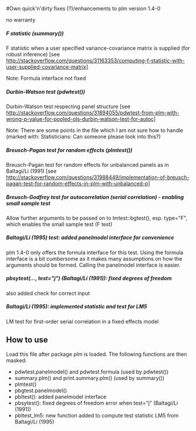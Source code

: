 #Own quick'n'dirty fixes (?)/enhancements to plm version 1.4-0

no warranty



##### F statistic (summary())
 F statistic when a user specified variance-covariance matrix is supplied (for robust inference)
 [see http://stackoverflow.com/questions/31163353/computing-f-statistic-with-user-supplied-covariance-matrix]

 Note: Formula interface not fixed

##### Durbin-Watson test (pdwtest())
 Durbin-Watson test respecting panel structure
  [see http://stackoverflow.com/questions/31894055/pdwtest-from-plm-with-wrong-p-value-for-pooled-ols-durbin-watson-test-for-autoc]

Note: There are some points in the file which I am not sure how to handle
       (marked with:  Statisticians: Can someone please look into this?)

##### Breusch-Pagan test for random effects (plmtest())
Breusch-Pagan test for random effects for unbalanced panels as in Baltagi/Li (1991)
 [see http://stackoverflow.com/questions/31988449/implementation-of-breusch-pagan-test-for-random-effects-in-plm-with-unbalanced-p]

##### Breusch-Godfrey test for autocorrelation (serial correlation) - enabling small sample test
Allow further arguments to be passed on to lmtest::bgtest(), esp. type="F", which enables the small sample test (F test)

##### Baltagi/Li (1995) test: added panelmodel interface for convenience
plm 1.4-0 only offers the formula interface for this test. Using the formula interface is a bit cumbersome as it makes many assumptions on how the arguments should be formed. Calling the panelmodel interface is easier.

##### pbsytest(..., test="j") (Baltagi/Li (1991)): fixed degrees of freedom
also added check for correct input

##### Baltagi/Li (1995): implemented statistic and test for LM5
LM test for first-order serial correlation in a fixed effects model

## How to use
 
 Load this file after package plm is loaded. The following functions are then masked:
   - pdwtest.panelmodel() and pdwtest.formula (used by pdwtest())
   - summary.plm() and print.summary.plm() (used by summary())
   - plmtest()
   - pbgtest.panelmodel() 
   - pbltest(): added panelmodel interface
   - pbsytest(): fixed degrees of freedom error when test="j" (Baltagi/Li (1991))
   - pbltest_lm5: new function added to compute test statistic LM5 from Baltagi/Li (1995)

